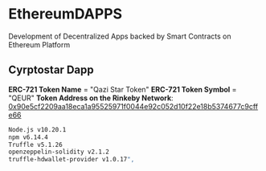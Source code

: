 # EthereumDAPPS
Development of Decentralized Apps backed by Smart Contracts on Ethereum Platform

## Cyrptostar Dapp

**ERC-721 Token Name** = "Qazi Star Token"
**ERC-721 Token Symbol** = "QEUR"
**Token Address on the Rinkeby Network**: [0x90e5cf2209aa18eca1a95525971f0044e92c052d10f22e18b5374677c9cffe66](https://rinkeby.etherscan.io/tx/0x90e5cf2209aa18eca1a95525971f0044e92c052d10f22e18b5374677c9cffe66)

```bash
Node.js v10.20.1
npm v6.14.4
Truffle v5.1.26
openzeppelin-solidity v2.1.2
truffle-hdwallet-provider v1.0.17",
```
